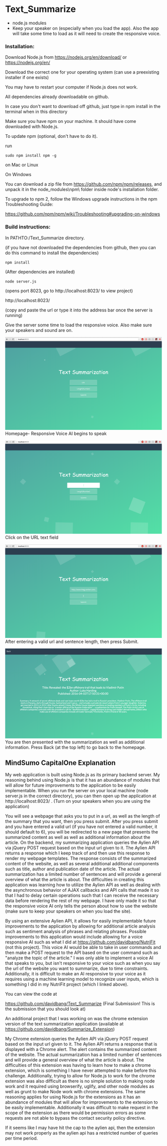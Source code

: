 # Text_Summarize

* node.js modules
* Keep your speaker on (especially when you load the app). Also the app will take some time to load as it will need to create the responsive voice.

### Installation:

Download Node.js from https://nodejs.org/en/download/ or https://nodejs.org/en/

Download the correct one for your operating system (can use a preexisting installer if one exists)

You may have to restart your computer if Node.js does not work.

All dependencies already downloadable on github.

In case you don't want to download off github, just type in npm install in the terminal when in this directory

Make sure you have npm on your machine. It should have come downloaded with Node.js.

To update npm (optional, don't have to do it).

run

    sudo npm install npm -g

on Mac or Linux

On Windows

You can download a zip file from https://github.com/npm/npm/releases, and unpack it in the node_modules\npm\ folder inside node's installation folder.

To upgrade to npm 2, follow the Windows upgrade instructions in the npm Troubleshooting Guide:

https://github.com/npm/npm/wiki/Troubleshooting#upgrading-on-windows


### Build instructions:

In PATHTO:/Text_Summarize directory.

(if you have not downloaded the dependencies from github, then you can do this command to install the dependencies)

    npm install

(After dependencies are installed)

    node server.js

(opens port 8023, go to 
http://localhost:8023/
to view project)

http://localhost:8023/   

(copy and paste the url or type it into the address bar once the server is running)

Give the server some time to load the responsive voice. Also make sure your speakers and sound are on.


![Alt text](/static/images/Preview1.png?raw=true "Homepage")
Homepage- Responsive Voice AI begins to speak

![Alt text](/static/images/Preview2.png?raw=true "Homepage")
Click on the URL text field

![Alt text](/static/images/Preview3.png?raw=true "Homepage")
After entering a valid url and sentence length, then press Submit.

![Alt text](/static/images/Preview4.png?raw=true "Summarization")
You are then presented with the summarization as well as additional information. Press Back (at the top left) to go back to the homepage.

## MindSumo CapitalOne Explanation


My web application is built using Node.js as its primary backend server. My reasoning behind using Node.js is that it has an abundance of modules that will allow for future improvements to the application to be easily implementable. When you run the server on your local machine (node server.js in the correct directory),  you can then open up the application at http://localhost:8023/ . (Turn on your speakers when you are using the application)

You will see a webpage that asks you to put in a url, as well as the length of the summary that you want, then you press submit. After you press submit and you have entered a valid url (if you have not entered a valid number, it should default to 6), you will be redirected to a new page that presents the summarized content as well as well as additional information about the article. On the backend, my summarizing application queries the Aylien API via jQuery POST request based on the input url given to it. The Aylien API returns a response which I keep track of and then use this response to render my webpage templates. The response consists of the summarized content of the website, as well as several additional additional components such as title, author and publication date of the article. The actual summarization has a limited number of sentences and will provide a general overview of what the article is about. The difficulties in creating this application was learning how to utilize the Aylien API as well as dealing with the asynchronous behavior of AJAX callbacks and API calls that made it so that I had to delay certain operations such that I can receive the necessary data before rendering the rest of my webpage. I have only made it so that the responsive voice AI only tells the person about how to use the website (make sure to keep your speakers on when you load the site).

By using an extensive Aylien API, it allows for easily implementable future improvements to the application by allowing for additional article analysis such as sentiment analysis of phrases and relating phrases. Possible improvements to this application would include allowing for a voice responsive AI such as what I did at https://github.com/davidbang/NutriFit (not this project). This voice AI would be able to take in user commands and then make a POST request to the API based on the user command such as "analyze the topic of the article." I was only able to implement a voice AI that speaks to you, but isn't responsive to your voice such as when you say the url of the website you want to summarize, due to time constraints. Additionally, it is difficult to make an AI responsive to your voice as it requires using a machine learning model to recognize user inputs, which is something I did in my NutriFit project (which I linked above).

You can view the code at

https://github.com/davidbang/Text_Summarize (Final Submission! This is the submission that you should look at)

An additional project that I was working on was the chrome extension version of the text summarization application (available at https://github.com/davidbang/Summarize_Extension)

My Chrome extension queries the Aylien API via jQuery POST request based on the input url given to it. The Aylien API returns a response that is displayed with a Chrome alert. The alert contains the summarized content of the website. The actual summarization has a limited number of sentences and will provide a general overview of what the article is about. The difficulties of this extension was having to learn how to make a chrome extension, which is something I have never attempted to make before this challenge. Additionally, trying to allow for Node.js to work for the chrome extension was also difficult as there is no simple solution to making node work and it required using browserify, uglify, and other node modules as well as grunt to make Node work with chrome extensions. The same reasoning applies for using Node.js for the extensions as it has an abundance of modules that will allow for improvements to the extension to be easily implementable. Additionally it was difficult to make request in the scope of the extension as there would be permission errors as some requests are not able to bypass the contact security policy directive.

If it seems like I may have hit the cap to the aylien api, then the extension may not work properly as the aylien api has a restricted number of queries per time period.
